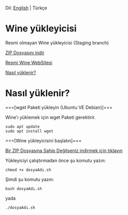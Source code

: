 Dil: [English](https://github.com/OverdueWeevil2/Wine-Installer/blob/main/README.md#readme) | Türkçe
# Wine yükleyicisi
Resmi olmayan Wine yükleyicisi (Staging branch)

[ZIP Dosyasını indir](https://github.com/OverdueWeevil2/Wine-Installer/archive/main.zip)

[Resmi Wine WebSitesi](https://winehq.org)

[Nasıl yüklenir?](#nasıl-yüklenir)

# Nasıl yüklenir?
===[wget Paketi yükleyin (Ubuntu VE Debian)]===

Wine'ı yüklemek için wget Paketi gerektirir.

    sudo apt update
    sudo apt install wget
    
===[Wine yükleyicisini başlatın]===

[Bir ZIP Dosyasına Sahip Değilseniz indirmek için tıklayın](https://github.com/OverdueWeevil2/Wine-Installer/archive/main.zip)

Yükleyiciyi çalıştırmadan önce şu komutu yazın:

    chmod +x dosyaAdı.sh
Şimdi şu komutu yazın:

    bash dosyaAdı.sh
yada

    ./dosyaAdı.sh
